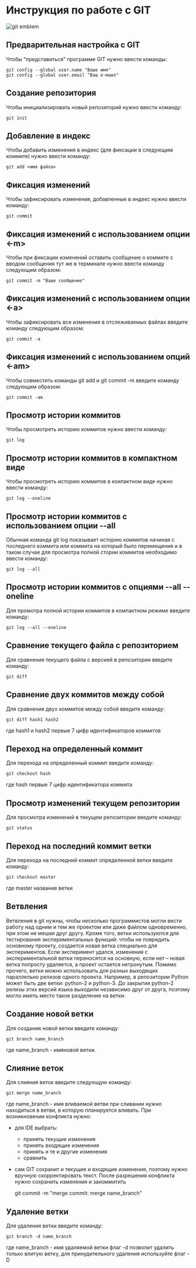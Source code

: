 # **Инструкция по работе с GIT**

![git emblem](git.JPG)

## Предварительная настройка с GIT

Чтобы "представиться" программе GIT нужно ввести команды:

    git config --global user.name "Ваше имя" 
    git config --global user.email "Ваш е-маил"

## Создание репозитория

Чтобы инициализировать новый репозиторий нужно ввести команду:

    git init

## Добавление в индекс

Чтобы добавить изменения в индекс (для фиксации в следующим коммите) нужно ввести команду:

    git add <имя файла>

## Фиксация изменений

Чтобы зафиксировать изменения, добавленные в индекс нужно ввести команду:

    git commit

## Фиксация изменений с использованием опции <-m>

Чтобы при фиксации изменений оставить сообщение о коммите с вводом сообщения тут же в терминале нужно ввести команду следующим образом:

    git commit -m "Ваше сообщение"

## Фиксация изменений с использованием опции <-a>

Чтобы зафиксировать все изменения в отслеживаемых файлах введите команду следующим образом:

    git commit -a

## Фиксация изменений с использованием опций <-am>

Чтобы совместить команды git add и git commit -m
введите команду следующим образом:

    git commit -am

## Просмотр истории коммитов

Чтобы просмотреть историю коммитов нужно ввести команду:

    git log

## Просмотр истории коммитов в компактном виде

Чтобы просмотреть историю коммитов в коипактном виде нужно ввести команду:

    git log --oneline

## Просмотр истории коммитов c использованием опции --all

Обычная команда git log показывает историю коммитов начиная с последнего коммита или коммита на который было перемещения и в таком случае для просмотра полной стории коммитов необходимо ввести команду:

    git log --all

## Просмотр истории коммитов с опциями --all --oneline

Для промотра полной истории коммитов в компактном режиме введите команду:

    git log --all --oneline

## Сравнение текущего файла с репозиторием

Для сравнения текущего файла с версией в репозитории введите команду:

    git diff

## Сравнение двух коммитов между собой

Для сравнения двух коммитов между собой введите команду:

    git diff hash1 hash2

где hash1 и hash2 первые 7 цифр идентификаторов коммитов

## Переход на определенный коммит

Для перехода на определенный коммит введите команду:

    git checkout hash

где hash первые 7 цифр идентификатора коммита

## Просмотр изменений  текущем репозитории

Для просмотра изменений в текущем репозитории введите команду:

    git status

## Переход на последний коммит ветки

Для перехода на последний коммит определенной ветки введите команду:

    git checkout master

где master название ветки

## Ветвления

Ветвления в git нужны, чтобы несколько программистов могли вести работу над одним и тем же проектом или даже файлом одновременно, при этом не мешая друг другу.
Кроме того, ветки используются для тестирования экспериментальных функций: чтобы не повредить основному проекту, создается новая ветка специально для экспериментов. Если эксперимент удался, изменения с экспериментальной ветки переносятся на основную, если нет – новая ветка попросту удаляется, а проект остается нетронутым.
Помимо прочего, ветки можно использовать для разных выходящих параллельно релизов одного проекта. Например, в репозитории Python может быть две ветки: python-2 и python-3. До закрытия python-2 релизы этих версий языка выходили независимо друг от друга, поэтому могло иметь место такое разделение на ветки.

## Создание новой ветки

Для создания новой ветки введите команду:

    git branch name_branch

где name_branch - имяновой ветки.

## Слияние веток

Для слияния веток введите следующую команду:

    git merge name_branch

где name_branch - имя вливаемой ветви
при сливании нужно находиться в ветви, в которую планируется вливать.
При возникновении конфликта нужно:
- для IDE выбрать: 
   
    - принять текущие изменения
    - принять входящие изменения
    - принять и те и другие изменения
    - сравнить
- сам GIT сохранит и текущие и входящие изменения, поэтому нужно вручную скорректировать текст.
После разрешения конфликта нужно сохранить изменения и закоммитить 

     git commit -m "merge commit: merge name_branch"



## Удаление ветки

Для удаления ветки введите команду:

    git branch -d name_branch

где name_branch - имя удаляемой ветки
флаг -d позволит удалить только влитую ветку,
для принудительного удаления используйте флаг -D

